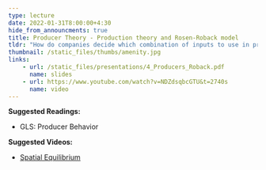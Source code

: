 ```yaml
---
type: lecture
date: 2022-01-31T8:00:00+4:30
hide_from_announcments: true
title: Producer Theory - Production theory and Rosen-Roback model
tldr: "How do companies decide which combination of inputs to use in production? We'll also look at putting consumer and producer theory together in the Rosen-Roback model to examine how amenities play a key role in Urban Economics "
thumbnail: /static_files/thumbs/amenity.jpg
links: 
    - url: /static_files/presentations/4_Producers_Roback.pdf
      name: slides
    - url: https://www.youtube.com/watch?v=NDZdsqbcGTU&t=2740s
      name: video
---
```

**Suggested Readings:**
- GLS: Producer Behavior

**Suggested Videos:**
- [Spatial Equilibrium](https://www.youtube.com/watch?v=Qx394peRdK8)
